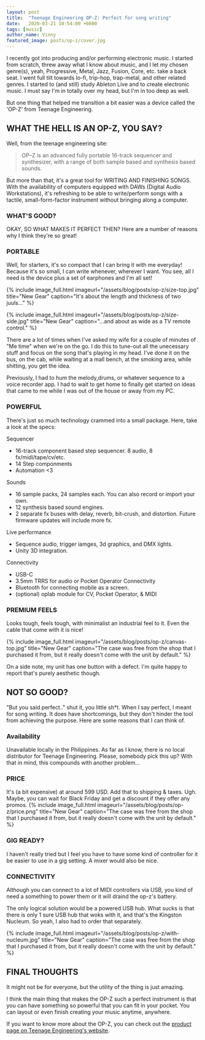 ```yaml
---
layout: post
title:  "Teenage Engineering OP-Z: Perfect for song writing"
date:   2020-03-21 10:54:00 +0800
tags: [music]
author_name: Vinny
featured_image: posts/op-z/cover.jpg
---
```


I recently got into producing and/or performing electronic music. I started from scratch, threw away what I know about music, and I let my chosen genre(s), yeah, Progressive, Metal, Jazz, Fusion, Core, etc. take a back seat. I went full tilt towards lo-fi, trip-hop, trap-metal, and other related genres. I started to (and still) study Ableton Live and to create electronic music. I must say I'm in totally over my head, but I'm in too deep as well.

But one thing that helped me transition a bit easier was a device called the 'OP-Z' from Teenage Engineering.

<!--more-->

## WHAT THE HELL IS AN OP-Z, YOU SAY?

Well, from the teenage engineering site:
> OP–Z is an advanced fully portable 16-track sequencer and synthesizer, with a range of both sample based and synthesis based sounds.

But more than that, it's a great tool for WRITING AND FINISHING SONGS. With the availability of computers equipped with DAWs (Digital Audio Workstations), it's refreshing to be able to write/perform songs with a tactile, small-form-factor instrument without bringing along a computer.

### WHAT'S GOOD?
OKAY, SO WHAT MAKES IT PERFECT THEN? Here are a number of reasons why I think they're so great! 

### PORTABLE
Well, for starters, it's so compact that I can bring it with me everyday! Because it's so small, I can write whenever, wherever I want. You see, all I need is the device plus a set of earphones and I'm all set!

{% include image_full.html imageurl="/assets/blog/posts/op-z/size-top.jpg" title="New Gear" caption="It's about the length and thickness of two juuls..." %}

{% include image_full.html imageurl="/assets/blog/posts/op-z/size-side.jpg" title="New Gear" caption="...and about as wide as a TV remote control." %}

There are a lot of times when I've asked my wife for a couple of minutes of "Me time" when we're on the go. I do this to tune-out all the unecessary stuff and focus on the song that's playing in my head. I've done it on the bus, on the cab, while waiting at a mall bench, at the smoking area, while shitting, you get the idea.

Previously, I had to hum the melody,drums, or whatever sequence to a voice recorder app. I had to wait to get home to finally get started on ideas that came to me while I was out of the house or away from my PC.

### POWERFUL
There's just so much technology crammed into a small package. Here, take a look at the specs:

Sequencer
- 16-track component based step sequencer. 8 audio, 8 fx/midi/tape/cv/etc. 
- 14 Step componments
- Automation <3

Sounds
- 16 sample packs, 24 samples each. You can also record or import your own.
- 12 synthesis based sound engines.
- 2 separate fx buses with delay, reverb, bit-crush, and distortion. Future firmware updates will include more fx.

Live performance
- Sequence audio, trigger iamges, 3d graphics, and DMX lights.
- Unity 3D integration.

Connectivity
- USB-C
- 3.5mm TRRS for audio or Pocket Operator Connectivity
- Bluetooth for connecting mobile as a screen.
- (optional) oplab module for CV, Pocket Operator, & MIDI

### PREMIUM FEELS
Looks tough, feels tough, with minimalist an industrial feel to it. Even the cable that come with it is nice!

{% include image_full.html imageurl="/assets/blog/posts/op-z/canvas-top.jpg" title="New Gear" caption="The case was free from the shop that I purchased it from, but it really doesn't come with the unit by default." %}

On a side note, my unit has one button with a defect. I'm quite happy to report that's purely aesthetic though.

## NOT SO GOOD?
"But you said perfect.." shut it, you little sh*t. When I say perfect, I meant for song writing. It does have shortcomings, but they don't hinder the tool from achieving the purpose. Here are some reasons that I can think of.

### Availability
Unavailable locally in the Philippines. As far as I know, there is no local distributor for Teenage Engineering. Please, somebody pick this up? With that in mind, this compounds with another problem...

### PRICE
It's (a bit expensive) at around 599 USD. Add that to shipping & taxes. Ugh. Maybe, you can wait for Black Friday and get a discount if they offer any promos.
{% include image_full.html imageurl="/assets/blog/posts/op-z/price.png" title="New Gear" caption="The case was free from the shop that I purchased it from, but it really doesn't come with the unit by default." %}

### GIG READY?
I haven't really tried but I feel you have to have some kind of controller for it be easier to use in a gig setting. A mixer would also be nice.
 
### CONNECTIVITY
Although you can connect to a lot of MIDI controllers via USB, you kind of need a something to power them or it will draind the op-z's battery.

The only logical solution would be a powered USB hub. What sucks is that there is only 1 sure USB hub that woks with it, and that's the Kingston Nucleum. So yeah, I also had to order that separately.

{% include image_full.html imageurl="/assets/blog/posts/op-z/with-nucleum.jpg" title="New Gear" caption="The case was free from the shop that I purchased it from, but it really doesn't come with the unit by default." %}


## FINAL THOUGHTS
It might not be for everyone, but the utility of the thing is just amazing.

I think the main thing that makes the OP-Z such a perfect instrument is that you can have something so powerful that you can fit in your pocket. You can layout or even finish creating your music anytime, anywhere.

If you want to know more about the OP-Z, you can check out the [product page on Teenage Engineering's website](https://teenage.engineering/products/op-z).

